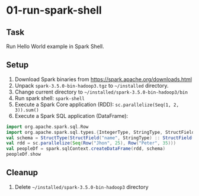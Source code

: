 # 01-run-spark-shell

## Task
Run Hello World example in Spark Shell.

## Setup
1. Download Spark binaries from https://spark.apache.org/downloads.html
2. Unpack `spark-3.5.0-bin-hadoop3.tgz` to `~/installed` directory.
3. Change current directory to `~/installed/spark-3.5.0-bin-hadoop3/bin`
4. Run spark shell: `spark-shell`
5. Execute a Spark Core application (RDD): `sc.parallelize(Seq(1, 2, 3)).sum()`
6. Execute a Spark SQL application (DataFrame):
```Scala
import org.apache.spark.sql.Row
import org.apache.spark.sql.types.{IntegerType, StringType, StructField, StructType}
val schema = StructType(StructField("name", StringType) :: StructField("age", IntegerType) :: Nil)
val rdd = sc.parallelize(Seq(Row("Jhon", 25), Row("Peter", 35)))
val peopleDf = spark.sqlContext.createDataFrame(rdd, schema)
peopleDf.show
```

## Cleanup
1. Delete `~/installed/spark-3.5.0-bin-hadoop3` directory
